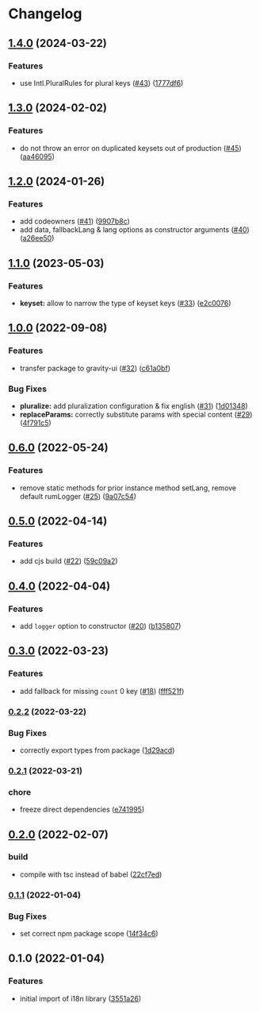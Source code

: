 # Changelog

## [1.4.0](https://github.com/gravity-ui/i18n/compare/v1.3.0...v1.4.0) (2024-03-22)


### Features

* use Intl.PluralRules for plural keys ([#43](https://github.com/gravity-ui/i18n/issues/43)) ([1777df6](https://github.com/gravity-ui/i18n/commit/1777df667eef9c6d10ed1170375b6b547ac68da8))

## [1.3.0](https://github.com/gravity-ui/i18n/compare/v1.2.0...v1.3.0) (2024-02-02)


### Features

* do not throw an error on duplicated keysets out of production ([#45](https://github.com/gravity-ui/i18n/issues/45)) ([aa46095](https://github.com/gravity-ui/i18n/commit/aa4609583a7a5d7215347b6f0d84b31e9f0bb1a7))

## [1.2.0](https://github.com/gravity-ui/i18n/compare/v1.1.0...v1.2.0) (2024-01-26)


### Features

* add codeowners ([#41](https://github.com/gravity-ui/i18n/issues/41)) ([9907b8c](https://github.com/gravity-ui/i18n/commit/9907b8c82769447cabce152473f9f2534c162ed6))
* add data, fallbackLang & lang options as constructor arguments ([#40](https://github.com/gravity-ui/i18n/issues/40)) ([a26ee50](https://github.com/gravity-ui/i18n/commit/a26ee507db1d87162ae4486ef99f54db9749be5c))

## [1.1.0](https://github.com/gravity-ui/i18n/compare/v1.0.0...v1.1.0) (2023-05-03)


### Features

* **keyset:** allow to narrow the type of keyset keys ([#33](https://github.com/gravity-ui/i18n/issues/33)) ([e2c0076](https://github.com/gravity-ui/i18n/commit/e2c00765acc400b25e06ea05ed3a0f895adb92b7))

## [1.0.0](https://github.com/gravity-ui/i18n/compare/v0.6.0...v1.0.0) (2022-09-08)


### Features

* transfer package to gravity-ui ([#32](https://github.com/gravity-ui/i18n/issues/32)) ([c61a0bf](https://github.com/gravity-ui/i18n/commit/c61a0bfe17139431b4948cc7cbd67fd667830e33))


### Bug Fixes

* **pluralize:** add pluralization configuration & fix english ([#31](https://github.com/gravity-ui/i18n/issues/31)) ([1d01348](https://github.com/gravity-ui/i18n/commit/1d013481a81f0e57ca23929b3c369843fecca73b))
* **replaceParams:** correctly substitute params with special content ([#29](https://github.com/gravity-ui/i18n/issues/29)) ([4f791c5](https://github.com/gravity-ui/i18n/commit/4f791c56822dc9d1645cbe852738056412d5d0e6))

## [0.6.0](https://github.com/yandex-cloud/i18n/compare/v0.5.0...v0.6.0) (2022-05-24)


### Features

* remove static methods for prior instance method setLang, remove default rumLogger ([#25](https://github.com/yandex-cloud/i18n/issues/25)) ([9a07c54](https://github.com/yandex-cloud/i18n/commit/9a07c5465fc8ddd6a0cfa833a07582e90776d75b))

## [0.5.0](https://www.github.com/yandex-cloud/i18n/compare/v0.4.0...v0.5.0) (2022-04-14)


### Features

* add cjs build ([#22](https://www.github.com/yandex-cloud/i18n/issues/22)) ([59c09a2](https://www.github.com/yandex-cloud/i18n/commit/59c09a272e9537a2bd1a269a19a3b8a8d71c8031))

## [0.4.0](https://www.github.com/yandex-cloud/i18n/compare/v0.3.0...v0.4.0) (2022-04-04)


### Features

* add `logger` option to constructor ([#20](https://www.github.com/yandex-cloud/i18n/issues/20)) ([b135807](https://www.github.com/yandex-cloud/i18n/commit/b1358071a215b85c9e34d611a84b184d85511bfc))

## [0.3.0](https://www.github.com/yandex-cloud/i18n/compare/v0.2.2...v0.3.0) (2022-03-23)


### Features

* add fallback for missing `count` 0 key ([#18](https://www.github.com/yandex-cloud/i18n/issues/18)) ([fff521f](https://www.github.com/yandex-cloud/i18n/commit/fff521f7228693af1f1a94b6c279b2234b63138e))

### [0.2.2](https://www.github.com/yandex-cloud/i18n/compare/v0.2.1...v0.2.2) (2022-03-22)


### Bug Fixes

* correctly export types from package ([1d29acd](https://www.github.com/yandex-cloud/i18n/commit/1d29acd69f339808c1246074bcddadb9c63d4215))

### [0.2.1](https://www.github.com/yandex-cloud/i18n/compare/v0.2.0...v0.2.1) (2022-03-21)


### chore

* freeze direct dependencies ([e741995](https://www.github.com/yandex-cloud/i18n/commit/e7419950840a85b7c23d53464903a6589829b052))

## [0.2.0](https://www.github.com/yandex-cloud/i18n/compare/v0.1.1...v0.2.0) (2022-02-07)


### build

* compile with tsc instead of babel ([22cf7ed](https://www.github.com/yandex-cloud/i18n/commit/22cf7ededf4be276259f5177b45333a23602b6f6))

### [0.1.1](https://www.github.com/yandex-cloud/i18n/compare/v0.1.0...v0.1.1) (2022-01-04)


### Bug Fixes

* set correct npm package scope ([14f34c6](https://www.github.com/yandex-cloud/i18n/commit/14f34c6a1d0fb59d32271463f9f5d54b9b0ab78b))

## 0.1.0 (2022-01-04)


### Features

* initial import of i18n library ([3551a26](https://www.github.com/yandex-cloud/i18n/commit/3551a26f402cfe5dc9ca270a3f950307ca5f57fb))
